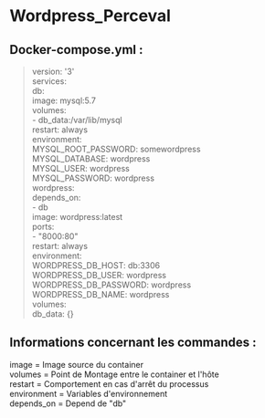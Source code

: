 # Wordpress_Perceval

## Docker-compose.yml :

>version: '3'  
services:  
  db:  
    image: mysql:5.7  
    volumes:  
      - db_data:/var/lib/mysql  
    restart: always  
    environment:  
      MYSQL_ROOT_PASSWORD: somewordpress  
      MYSQL_DATABASE: wordpress  
     MYSQL_USER: wordpress  
      MYSQL_PASSWORD: wordpress  
 > wordpress:  
    depends_on:  
      - db  
    image: wordpress:latest  
   ports:  
      - "8000:80"  
    restart: always  
    environment:  
      WORDPRESS_DB_HOST: db:3306  
      WORDPRESS_DB_USER: wordpress  
      WORDPRESS_DB_PASSWORD: wordpress  
      WORDPRESS_DB_NAME: wordpress  
> volumes:  
  db_data: {}  

## Informations concernant les commandes : 

image = Image source du container  
volumes = Point de Montage entre le container et l'hôte  
restart = Comportement en cas d'arrêt du processus  
environment = Variables d'environnement  
depends_on = Depend de "db"  
